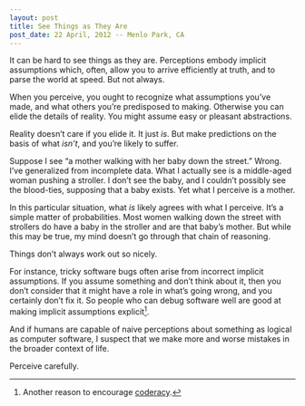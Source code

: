 ```yaml
---
layout: post
title: See Things as They Are
post_date: 22 April, 2012 -- Menlo Park, CA
---
```


It can be hard to see things as they are. Perceptions embody implicit
assumptions which, often, allow you to arrive efficiently at truth, and
to parse the world at speed. But not always.

When you perceive, you ought to recognize what assumptions you’ve made,
and what others you’re predisposed to making. Otherwise you can elide
the details of reality. You might assume easy or pleasant abstractions.

Reality doesn’t care if you elide it. It just *is*. But make predictions
on the basis of what *isn’t*, and you’re likely to suffer.

Suppose I see “a mother walking with her baby down the street.” Wrong.
I’ve generalized from incomplete data. What I actually see is a
middle-aged woman pushing a stroller. I don’t see the baby, and I
couldn’t possibly see the blood-ties, supposing that a baby exists. Yet
what I perceive is a mother.

In this particular situation, what *is* likely agrees with what I
perceive. It’s a simple matter of probabilities. Most women walking down
the street with strollers do have a baby in the stroller and are that
baby’s mother. But while this may be true, my mind doesn’t go through
that chain of reasoning.

Things don’t always work out so nicely.

For instance, tricky software bugs often arise from incorrect implicit
assumptions. If you assume something and don’t think about it, then you
don’t consider that it might have a role in what’s going wrong, and you
certainly don’t fix it. So people who can debug software well are good
at making implicit assumptions explicit[^1].

And if humans are capable of naive perceptions about something as
logical as computer software, I suspect that we make more and worse
mistakes in the broader context of life.

Perceive carefully.

[^1]: Another reason to encourage [coderacy](/2012/02/the-rise-of-coderacy/).
